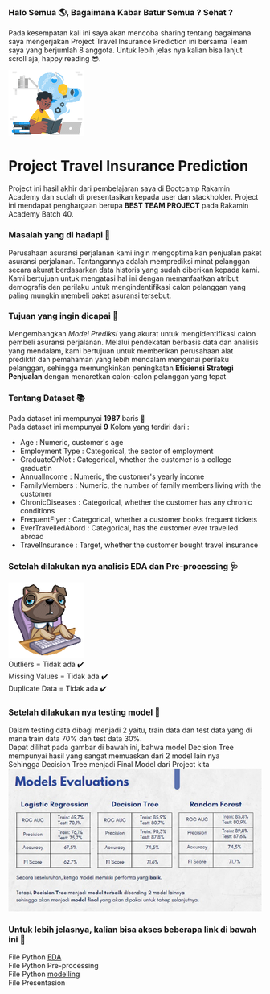 ### Halo Semua 🌎, Bagaimana Kabar Batur Semua ? Sehat ?
Pada kesempatan kali ini saya akan mencoba sharing tentang bagaimana saya mengerjakan Project Travel Insurance Prediction ini bersama Team saya yang berjumlah 8 anggota. 
Untuk lebih jelas nya kalian bisa lanjut scroll aja, happy reading 😎.

![](https://github.com/gustiarifiyanto/Assets/blob/main/Reading.gif)
# Project Travel Insurance Prediction
Project ini hasil akhir dari pembelajaran saya di Bootcamp Rakamin Academy dan sudah di presentasikan kepada user dan stackholder. Project ini mendapat penghargaan berupa **BEST TEAM PROJECT** pada Rakamin Academy Batch 40. <br/>

### Masalah yang di hadapi 👻
Perusahaan asuransi perjalanan kami ingin mengoptimalkan penjualan paket asuransi perjalanan. Tantangannya adalah memprediksi minat pelanggan secara akurat berdasarkan data historis yang sudah diberikan kepada kami. Kami bertujuan untuk mengatasi hal ini dengan memanfaatkan atribut demografis den perilaku untuk mengindentifikasi calon pelanggan yang paling mungkin membeli paket asuransi tersebut.

### Tujuan yang ingin dicapai 🎉
Mengembangkan *Model Prediksi* yang akurat untuk mengidentifikasi calon pembeli asuransi perjalanan. Melalui pendekatan berbasis data dan analisis yang mendalam, kami bertujuan untuk memberikan perusahaan alat prediktif dan pemahaman yang lebih mendalam mengenai perilaku pelanggan, sehingga memungkinkan peningkatan **Efisiensi Strategi Penjualan** dengan menaretkan calon-calon pelanggan yang tepat

### Tentang Dataset 📚
Pada dataset ini mempunyai **1987** baris 📜 <br/>Pada dataset ini mempunyai **9** Kolom yang terdiri dari :
* Age : Numeric, customer's age
* Employment Type : Categorical, the sector of employment
* GraduateOrNot : Categorical, whether the customer is a college graduatin
* AnnualIncome : Numeric, the customer's yearly income
* FamilyMembers : Numeric, the number of family members living with the customer
* ChronicDiseases : Categorical, whether the customer has any chronic conditions
* FrequentFlyer : Categorical, whether a customer books frequent tickets
* EverTravelledAbord : Categorical, has the customer ever travelled abroad
* TravelInsurance : Target, whether the customer bought travel insurance <br/>

### Setelah dilakukan nya analisis EDA dan Pre-processing 🩺
![](https://github.com/gustiarifiyanto/Assets/blob/main/dog%20com.gif) <br/>
Outliers = Tidak ada ✔️<br/>
Missing Values = Tidak ada ✔️<br/>
Duplicate Data = Tidak ada ✔️<br/>
### Setelah dilakukan nya testing model 🧪
Dalam testing data dibagi menjadi 2 yaitu, train data dan test data yang di mana train data 70% dan test data 30%.<br/>
Dapat dilihat pada gambar di bawah ini, bahwa model Decision Tree mempunyai hasil yang sangat memuaskan dari 2 model lain nya<br/>
Sehingga Decision Tree menjadi Final Model dari Project kita<br/>
![](https://github.com/gustiarifiyanto/Assets/blob/main/hasil%20model%20final.jpg)<br/>

### Untuk lebih jelasnya, kalian bisa akses beberapa link di bawah ini 🔗
File Python [EDA](https://github.com/gustiarifiyanto/data_sciene_enthuist/blob/392099ae384af751b75979aded0ab88431db652d/EDA%20-%206th%20Sense%20Analyst.ipynb) <br/>
File Python Pre-processing <br/>
File Python [modelling](https://github.com/gustiarifiyanto/data_sciene_enthuist/blob/70e0d174287422d08f4cc128869bc2e8cb360b9c/Stage_3_6th_Sense_Analyst.ipynb) <br/>
File Presentasion 




